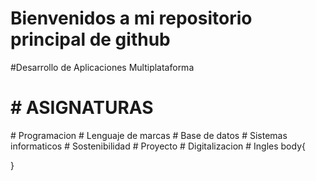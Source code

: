 # Bienvenidos a mi repositorio principal de github

#Desarrollo de Aplicaciones Multiplataforma
<h1>#            ASIGNATURAS</h1>
# Programacion
# Lenguaje de marcas
# Base de datos
# Sistemas informaticos
# Sostenibilidad
# Proyecto
# Digitalizacion
# Ingles
body{






}

